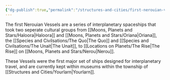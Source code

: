 ```yaml
---
{"dg-publish":true,"permalink":"/structures-and-cities/first-nerouian-vessels/"}
---
```


The first Nerouian Vessels are a series of interplanetary spaceships that took two seperate cultural groups from [[Moons, Planets and Stars/Haloora\|Haloora]] and [[Moons, Planets and Stars/Oriana\|Oriana]], the [[Species and Civilsations/The Quo\|The Quo]] and [[Species and Civilsations/The Unait\|The Unait]], to [[Locations on Planets/The Rise\|The Rise]] on [[Moons, Planets and Stars/Nerou\|Nerou]].

These Vessels were the first major set of ships designed for interplanetary travel, and are currently kept within museums within the township of [[Structures and Cities/Yourlarn\|Yourlarn]].